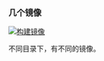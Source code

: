 ### 几个镜像

[![构建镜像](https://github.com/WuHuaJi0/dockers/actions/workflows/build_image.yml/badge.svg)](https://github.com/WuHuaJi0/dockers/actions/workflows/build_image.yml)

不同目录下，有不同的镜像。